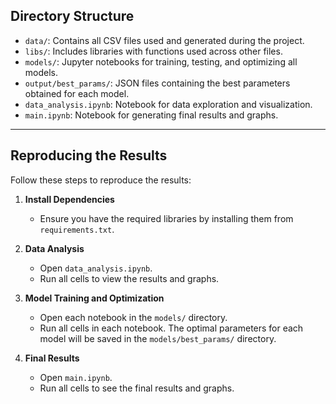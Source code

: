 ## Directory Structure

- `data/`: Contains all CSV files used and generated during the project.
- `libs/`: Includes libraries with functions used across other files.
- `models/`: Jupyter notebooks for training, testing, and optimizing all models.
- `output/best_params/`: JSON files containing the best parameters obtained for each model.
- `data_analysis.ipynb`: Notebook for data exploration and visualization.
- `main.ipynb`: Notebook for generating final results and graphs.

---

## Reproducing the Results

Follow these steps to reproduce the results:

1. **Install Dependencies**  
   - Ensure you have the required libraries by installing them from `requirements.txt`.

2. **Data Analysis**
   - Open `data_analysis.ipynb`.
   - Run all cells to view the results and graphs.

3. **Model Training and Optimization**
   - Open each notebook in the `models/` directory.
   - Run all cells in each notebook. The optimal parameters for each model will be saved in the `models/best_params/` directory.

4. **Final Results**
   - Open `main.ipynb`.
   - Run all cells to see the final results and graphs.
